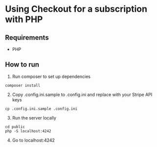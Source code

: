 # Using Checkout for a subscription with PHP 

## Requirements
* PHP 

## How to run

1. Run composer to set up dependencies

```
composer install
```

2. Copy .config.ini.sample to .config.ini and replace with your Stripe API keys 

```
cp .config.ini.sample .config.ini
```

3. Run the server locally

```
cd public
php -S localhost:4242
```

4. Go to localhost:4242